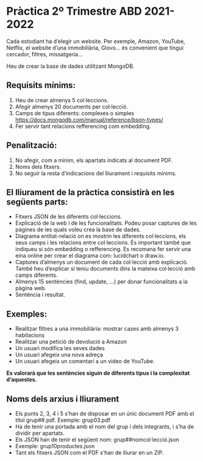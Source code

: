 # Pràctica 2º Trimestre ABD 2021-2022

Cada estodiant ha d’elegir un website. Per exemple, Amazon, YouTube, Netflix, el website d’una immobiliària, Glovo... és convenient que tingui cercador, filtres, missatgeria…

Heu de crear la base de dades utilitzant MongoDB.

## Requisits mínims:
1. Heu de crear almenys 5 col·leccions.
2. Afegir almenys 20 documents per col·lecció.
3. Camps de tipus diferents: complexes o simples https://docs.mongodb.com/manual/reference/bson-types/
4. Fer servir tant relacions refferencing com embedding.

## Penalització:
1. No afegir, com a mínim, els apartats indicats al document PDF.
1. Noms dels fitxers.
1. No seguir la resta d’indicacions del lliurament i requisits mínims.

## El lliurament de la pràctica consistirà en les següents parts:

* Fitxers JSON de les diferents col·leccions.
* Explicació de la web i de les funcionalitats. Podeu posar captures de les pàgines de les quals voleu crea la base de dades.
* Diagrama entitat-relació on es mostrin les diferents col·leccions, els seus camps i les relacions entre col·leccions. És important també que indiqueu si són embedding o refferencing. Es recomana fer servir una eina online per crear el diagrama com: lucidchart o draw.io.
* Captures d’almenys un document de cada col·lecció amb explicació. També heu d’explicar si teniu documents dins la mateixa col·lecció amb camps diferents.
* Almenys 15 sentències (find, update, …) per donar funcionalitats a la pàgina web.
* Sentència i resultat.

## Exemples:
* Realitzar filtres a una immobiliària: mostrar cases amb almenys 3 habitacions
* Realitzar una petició de devolució a Amazon
* Un usuari modifica les seves dades
* Un usuari afegeix una nova adreça
* Un usuari afegeix un comentari a un vídeo de YouTube.

**Es valorarà que les sentències siguin de diferents tipus i la complexitat d’aquestes.**

## Noms dels arxius i lliurament
* Els punts 2, 3, 4 i 5 s’han de disposar en un únic document PDF amb el títol grup##.pdf. Exemple: grup03.pdf
* Ha de tenir una portada amb el nom del grup i dels integrants, i s’ha de dividir per apartats.
* Els JSON han de tenir el següent nom: grup##nomcol·lecció.json
* Exemple: grup10productes.json
* Tant els fitxers JSON com el PDF s’han de lliurar en un ZIP.
